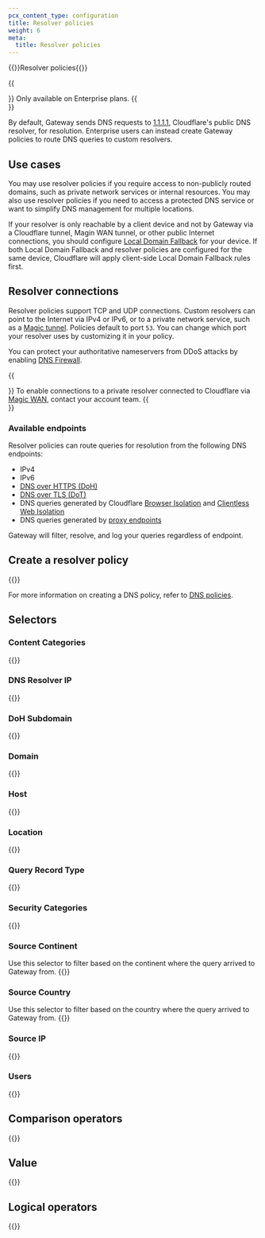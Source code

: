 ```yaml
---
pcx_content_type: configuration
title: Resolver policies
weight: 6
meta:
  title: Resolver policies
---
```


{{<heading-pill style="beta">}}Resolver policies{{</heading-pill>}}

{{<Aside type="note">}}
Only available on Enterprise plans.
{{</Aside>}}

By default, Gateway sends DNS requests to [1.1.1.1](/1.1.1.1/), Cloudflare's public DNS resolver, for resolution. Enterprise users can instead create Gateway policies to route DNS queries to custom resolvers.

## Use cases

You may use resolver policies if you require access to non-publicly routed domains, such as private network services or internal resources. You may also use resolver policies if you need to access a protected DNS service or want to simplify DNS management for multiple locations.

If your resolver is only reachable by a client device and not by Gateway via a Cloudflare tunnel, Magin WAN tunnel, or other public Internet connections, you should configure [Local Domain Fallback](/cloudflare-one/connections/connect-devices/warp/configure-warp/route-traffic/local-domains/) for your device. If both Local Domain Fallback and resolver policies are configured for the same device, Cloudflare will apply client-side Local Domain Fallback rules first.

## Resolver connections

Resolver policies support TCP and UDP connections. Custom resolvers can point to the Internet via IPv4 or IPv6, or to a private network service, such as a [Magic tunnel](/magic-transit/how-to/configure-tunnels/). Policies default to port `53`. You can change which port your resolver uses by customizing it in your policy.

You can protect your authoritative nameservers from DDoS attacks by enabling [DNS Firewall](/dns/dns-firewall/).

{{<Aside type="note">}}
To enable connections to a private resolver connected to Cloudflare via [Magic WAN](/magic-wan/), contact your account team.
{{</Aside>}}

### Available endpoints

Resolver policies can route queries for resolution from the following DNS endpoints:

- IPv4
- IPv6
- [DNS over HTTPS (DoH)](/cloudflare-one/connections/connect-devices/agentless/dns/dns-over-https/)
- [DNS over TLS (DoT)](/cloudflare-one/connections/connect-devices/agentless/dns/dns-over-tls/)
- DNS queries generated by Cloudflare [Browser Isolation](/cloudflare-one/policies/browser-isolation/) and [Clientless Web Isolation](/cloudflare-one/policies/browser-isolation/setup/clientless-browser-isolation/)
- DNS queries generated by [proxy endpoints](/cloudflare-one/connections/connect-devices/agentless/pac-files/)

Gateway will filter, resolve, and log your queries regardless of endpoint.

## Create a resolver policy

{{<render file="gateway/_create-resolver-policy.md">}}

For more information on creating a DNS policy, refer to [DNS policies](/cloudflare-one/policies/gateway/dns-policies/).

## Selectors

### Content Categories

{{<render file="gateway/selectors/_content-categories.md" withParameters=" ">}}

### DNS Resolver IP

{{<render file="gateway/selectors/_dns-resolver-ip.md">}}

### DoH Subdomain

{{<render file="gateway/selectors/_doh-subdomain.md">}}

### Domain

{{<render file="gateway/selectors/_domain.md">}}

### Host

{{<render file="gateway/selectors/_host.md">}}

### Location

{{<render file="gateway/selectors/_location.md">}}

### Query Record Type

{{<render file="gateway/selectors/_query-record-type.md">}}

### Security Categories

{{<render file="gateway/selectors/_security-categories.md">}}

### Source Continent

Use this selector to filter based on the continent where the query arrived to Gateway from.
{{<render file="gateway/selectors/_source-continent.md" withParameters="dns.src">}}

### Source Country

Use this selector to filter based on the country where the query arrived to Gateway from.
{{<render file="gateway/selectors/_source-country.md" withParameters="dns.src">}}

### Source IP

{{<render file="gateway/selectors/_source-ip-dns.md">}}

### Users

{{<render file="gateway/selectors/_users.md">}}

## Comparison operators

{{<render file="gateway/_comparison-operators.md">}}

## Value

{{<render file="gateway/_value.md">}}

## Logical operators

{{<render file="gateway/_logical-operators.md" withParameters="**Identity**">}}
